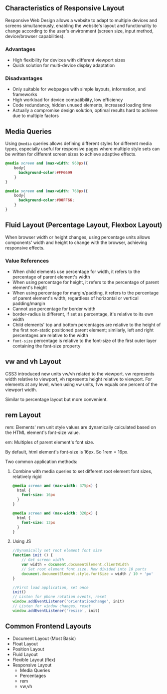 ## Characteristics of Responsive Layout

Responsive Web Design allows a website to adapt to multiple devices and screens simultaneously, enabling the website's layout and functionality to change according to the user's environment (screen size, input method, device/browser capabilities).

### Advantages

- High flexibility for devices with different viewport sizes
- Quick solution for multi-device display adaptation

### Disadvantages

- Only suitable for webpages with simple layouts, information, and frameworks
- High workload for device compatibility, low efficiency
- Code redundancy, hidden unused elements, increased loading time
- Actually a compromise design solution, optimal results hard to achieve due to multiple factors

## Media Queries

Using `@media` queries allows defining different styles for different media types, especially useful for responsive pages where multiple style sets can be written for different screen sizes to achieve adaptive effects.

```css
@media screen and (max-width: 960px){
    body{
      background-color:#FF6699
    }
}

@media screen and (max-width: 768px){
    body{
      background-color:#00FF66;
    }
}
```

## Fluid Layout (Percentage Layout, Flexbox Layout)

When browser width or height changes, using percentage units allows components' width and height to change with the browser, achieving responsive effects.

### Value References

- When child elements use percentage for width, it refers to the percentage of parent element's width
- When using percentage for height, it refers to the percentage of parent element's height
- When using percentage for margin/padding, it refers to the percentage of parent element's width, regardless of horizontal or vertical padding/margin
- Cannot use percentage for border width
- border-radius is different, if set as percentage, it's relative to its own width
- Child elements' top and bottom percentages are relative to the height of the first non-static positioned parent element; similarly, left and right percentages are relative to the width
- `font-size` percentage is relative to the font-size of the first outer layer containing the font-size property

## vw and vh Layout

CSS3 introduced new units vw/vh related to the viewport. vw represents width relative to viewport, vh represents height relative to viewport. For elements at any level, when using vw units, 1vw equals one percent of the viewport width.

Similar to percentage layout but more convenient.

## rem Layout

rem: Elements' rem unit style values are dynamically calculated based on the HTML element's font-size value.

em: Multiples of parent element's font size.

By default, html element's font-size is 16px. So 1rem = 16px.

Two common application methods:

1. Combine with media queries to set different root element font sizes, relatively rigid

   ```css
   @media screen and (max-width: 375px) {
     html {
       font-size: 16px
     }
   }
   
   @media screen and (max-width: 320px) {
     html {
       font-size: 12px
     }
   }
   ```

2. Using JS

   ```js
   //Dynamically set root element font size
   function init () {
       // Get screen width
       var width = document.documentElement.clientWidth
       // Set root element font size. Now divided into 10 parts
       document.documentElement.style.fontSize = width / 10 + 'px'
   }
   
   //First load application, set once
   init()
   // Listen for phone rotation events, reset
   window.addEventListener('orientationchange', init)
   // Listen for window changes, reset
   window.addEventListener('resize', init)
   ```

## Common Frontend Layouts

* Document Layout (Most Basic)
* Float Layout
* Position Layout
* Fluid Layout
* Flexible Layout (flex)
* Responsive Layout
  * Media Queries
  * Percentages
  * rem
  * vw,vh